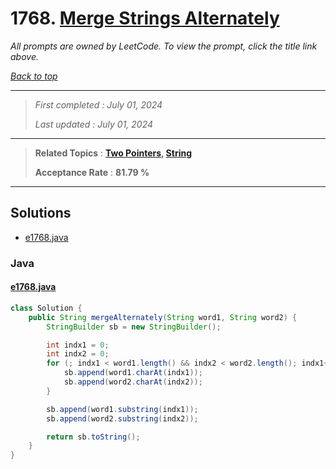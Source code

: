 # 1768. [Merge Strings Alternately](<https://leetcode.com/problems/merge-strings-alternately>)

*All prompts are owned by LeetCode. To view the prompt, click the title link above.*

*[Back to top](<../README.md>)*

------

> *First completed : July 01, 2024*
>
> *Last updated : July 01, 2024*

------

> **Related Topics** : **[Two Pointers](<by_topic/Two Pointers.md>), [String](<by_topic/String.md>)**
>
> **Acceptance Rate** : **81.79 %**

------

## Solutions

- [e1768.java](<../my-submissions/e1768.java>)
### Java
#### [e1768.java](<../my-submissions/e1768.java>)
```Java
class Solution {
    public String mergeAlternately(String word1, String word2) {
        StringBuilder sb = new StringBuilder();

        int indx1 = 0;
        int indx2 = 0;
        for (; indx1 < word1.length() && indx2 < word2.length(); indx1++, indx2++) {
            sb.append(word1.charAt(indx1));
            sb.append(word2.charAt(indx2));
        }

        sb.append(word1.substring(indx1));
        sb.append(word2.substring(indx2));

        return sb.toString();
    }
}
```

